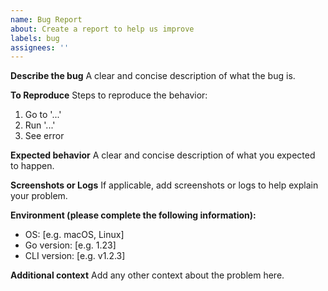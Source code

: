 ```yaml
---
name: Bug Report
about: Create a report to help us improve
labels: bug
assignees: ''
---
```


**Describe the bug**
A clear and concise description of what the bug is.

**To Reproduce**
Steps to reproduce the behavior:
1. Go to '...'
2. Run '...'
3. See error

**Expected behavior**
A clear and concise description of what you expected to happen.

**Screenshots or Logs**
If applicable, add screenshots or logs to help explain your problem.

**Environment (please complete the following information):**
 - OS: [e.g. macOS, Linux]
 - Go version: [e.g. 1.23]
 - CLI version: [e.g. v1.2.3]

**Additional context**
Add any other context about the problem here. 
